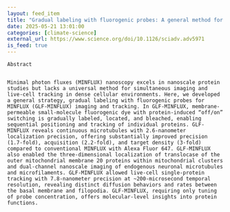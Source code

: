 ```yaml
---
layout: feed_item
title: "Gradual labeling with fluorogenic probes: A general method for MINFLUX imaging and tracking | Science Advances"
date: 2025-05-21 13:01:00
categories: [climate-science]
external_url: https://www.science.org/doi/10.1126/sciadv.adv5971
is_feed: true
---
```



 
  
   
    Abstract
   
   
    Minimal photon fluxes (MINFLUX) nanoscopy excels in nanoscale protein studies but lacks a universal method for simultaneous imaging and live-cell tracking in dense cellular environments. Here, we developed a general strategy, gradual labeling with fluorogenic probes for MINFLUX (GLF-MINFLUX) imaging and tracking. In GLF-MINFLUX, membrane-permeable small-molecule fluorogenic dye with protein-induced “off/on” switching is gradually labeled, located, and bleached, enabling sequential positioning and tracking of individual proteins. GLF-MINFLUX reveals continuous microtubules with 2.6-nanometer localization precision, offering substantially improved precision (1.7-fold), acquisition (2.2-fold), and target density (3-fold) compared to conventional MINFLUX with Alexa Fluor 647. GLF-MINFLUX also enabled the three-dimensional localization of translocase of the outer mitochondrial membrane 20 proteins within mitochondrial clusters and dual-channel nanoscale imaging of endogenous neuronal microtubules and microfilaments. GLF-MINFLUX allowed live-cell single-protein tracking with 7.8-nanometer precision at ~200-microsecond temporal resolution, revealing distinct diffusion behaviors and rates between the basal membrane and filopodia. GLF-MINFLUX, requiring only tuning of probe concentration, offers molecular-level insights into protein functions.
   
  
 

